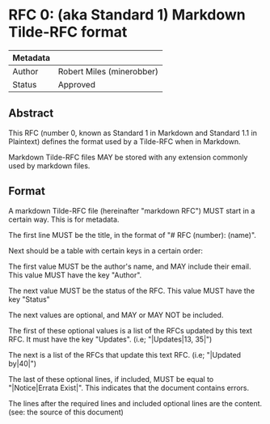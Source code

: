 # RFC 0: (aka Standard 1) Markdown Tilde-RFC format

|Metadata||
|-|-|
|Author|Robert Miles (minerobber)|
|Status|Approved|
## Abstract

This RFC (number 0, known as Standard 1 in Markdown and Standard 1.1 in Plaintext) defines the format used by a Tilde-RFC when in Markdown.

Markdown Tilde-RFC files MAY be stored with any extension commonly used by markdown files.

## Format

A markdown Tilde-RFC file (hereinafter "markdown RFC") MUST start in a certain way. This is for metadata.

The first line MUST be the title, in the format of "# RFC (number): (name)".

Next should be a table with certain keys in a certain order:

The first value MUST be the author's name, and MAY include their email. This value MUST have the key "Author".

The next value MUST be the status of the RFC. This value MUST have the key "Status"

The next values are optional, and MAY or MAY NOT be included.

The first of these optional values is a list of the RFCs updated by this text RFC. It must have the key "Updates". (i.e; "|Updates|13, 35|")

The next is a list of the RFCs that update this text RFC. (i.e; "|Updated by|40|")

The last of these optional lines, if included, MUST be equal to "|Notice|Errata Exist|". This indicates that the document contains errors.

The lines after the required lines and included optional lines are the content. (see: the source of this document)
